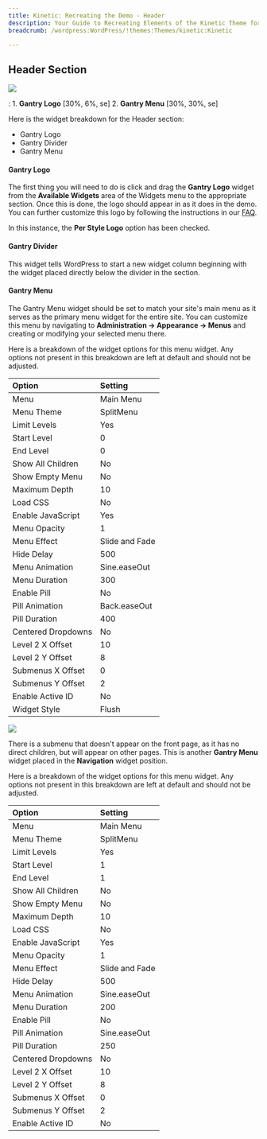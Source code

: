 ```yaml
---
title: Kinetic: Recreating the Demo - Header
description: Your Guide to Recreating Elements of the Kinetic Theme for WordPress
breadcrumb: /wordpress:WordPress/!themes:Themes/kinetic:Kinetic

---
```


Header Section
-----

![][demo]

:   1. **Gantry Logo** [30%, 6%, se]
    2. **Gantry Menu** [30%, 30%, se]

Here is the widget breakdown for the Header section:

* Gantry Logo
* Gantry Divider
* Gantry Menu

#### Gantry Logo

The first thing you will need to do is click and drag the **Gantry Logo** widget from the **Available Widgets** area of the Widgets menu to the appropriate section. Once this is done, the logo should appear in as it does in the demo. You can further customize this logo by following the instructions in our [FAQ][faq].

In this instance, the **Per Style Logo** option has been checked.

#### Gantry Divider

This widget tells WordPress to start a new widget column beginning with the widget placed directly below the divider in the section.

#### Gantry Menu

The Gantry Menu widget should be set to match your site's main menu as it serves as the primary menu widget for the entire site. You can customize this menu by navigating to **Administration -> Appearance -> Menus** and creating or modifying your selected menu there.

Here is a breakdown of the widget options for this menu widget. Any options not present in this breakdown are left at default and should not be adjusted.

| Option             | Setting        |
| :----------------  | :--------      |
| Menu               | Main Menu      |
| Menu Theme         | SplitMenu      |
| Limit Levels       | Yes            |
| Start Level        | 0              |
| End Level          | 0              |
| Show All Children  | No             |
| Show Empty Menu    | No             |
| Maximum Depth      | 10             |
| Load CSS           | No             |
| Enable JavaScript  | Yes            |
| Menu Opacity       | 1              |
| Menu Effect        | Slide and Fade |
| Hide Delay         | 500            |
| Menu Animation     | Sine.easeOut   |
| Menu Duration      | 300            |
| Enable Pill        | No             |
| Pill Animation     | Back.easeOut   |
| Pill Duration      | 400            |
| Centered Dropdowns | No             |
| Level 2 X Offset   | 10             |
| Level 2 Y Offset   | 8              |
| Submenus X Offset  | 0              |
| Submenus Y Offset  | 2              |
| Enable Active ID   | No             |
| Widget Style       | Flush          |

![][demo2]

There is a submenu that doesn't appear on the front page, as it has no direct children, but will appear on other pages. This is another **Gantry Menu** widget placed in the **Navigation** widget position.

Here is a breakdown of the widget options for this menu widget. Any options not present in this breakdown are left at default and should not be adjusted.

| Option             | Setting        |
| :----------------  | :--------      |
| Menu               | Main Menu      |
| Menu Theme         | SplitMenu      |
| Limit Levels       | Yes            |
| Start Level        | 1              |
| End Level          | 1              |
| Show All Children  | No             |
| Show Empty Menu    | No             |
| Maximum Depth      | 10             |
| Load CSS           | No             |
| Enable JavaScript  | Yes            |
| Menu Opacity       | 1              |
| Menu Effect        | Slide and Fade |
| Hide Delay         | 500            |
| Menu Animation     | Sine.easeOut   |
| Menu Duration      | 200            |
| Enable Pill        | No             |
| Pill Animation     | Sine.easeOut   |
| Pill Duration      | 250            |
| Centered Dropdowns | No             |
| Level 2 X Offset   | 10             |
| Level 2 Y Offset   | 8              |
| Submenus X Offset  | 0              |
| Submenus Y Offset  | 2              |
| Enable Active ID   | No             |

[demo]: assets/demo_1.jpeg
[demo2]: assets/demo_9.png
[menu]: ../../start/menus.md
[faq]: faq.md
